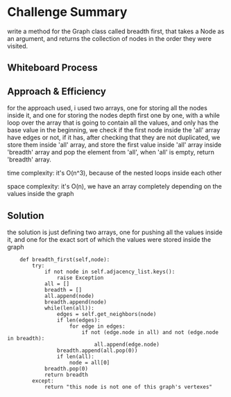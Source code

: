 # Challenge Summary

write a method for the Graph class called breadth first, that takes a Node as an argument, and returns the collection of nodes in the order they were visited.

## Whiteboard Process

<!-- Embedded whiteboard image -->

## Approach & Efficiency

for the approach used, i used two arrays, one for storing all the nodes inside it, and one for storing the nodes depth first one by one, with a while loop over the array that is going to contain all the values, and only has the base value in the beginning, we check if the first node inside the 'all' array have edges or not, if it has, after checking that they are not duplicated, we store them inside 'all' array, and store the first value inside 'all' array inside 'breadth' array and pop the element from 'all', when 'all' is empty, return 'breadth' array.

time complexity: it's O(n^3), because of the nested loops inside each other

space complexity: it's O(n), we have an array completely depending on the values inside the graph

## Solution

the solution is just defining two arrays, one for pushing all the values inside it, and one for the exact sort of which the values were stored inside the graph

```
    def breadth_first(self,node):
        try:
            if not node in self.adjacency_list.keys():
                raise Exception
            all = []
            breadth = []
            all.append(node)
            breadth.append(node)
            while(len(all)):
                edges = self.get_neighbors(node)
                if len(edges):
                    for edge in edges:
                        if not (edge.node in all) and not (edge.node in breadth):
                            all.append(edge.node)
                breadth.append(all.pop(0))
                if len(all):
                    node = all[0]
            breadth.pop(0)
            return breadth
        except:
            return "this node is not one of this graph's vertexes"
```